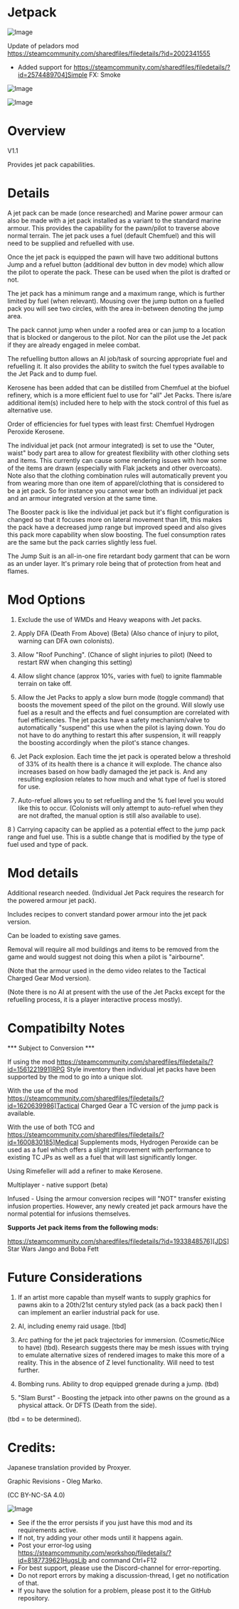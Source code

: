 # Jetpack

![Image](https://i.imgur.com/buuPQel.png)

Update of peladors mod
https://steamcommunity.com/sharedfiles/filedetails/?id=2002341555

- Added support for https://steamcommunity.com/sharedfiles/filedetails/?id=2574489704]Simple FX: Smoke

![Image](https://i.imgur.com/pufA0kM.png)

	
![Image](https://i.imgur.com/Z4GOv8H.png)


# Overview
 V1.1

Provides jet pack capabilities.

# Details


A jet pack can be made (once researched) and Marine power armour can also be made with a jet pack installed as a variant to the standard marine armour. This provides the capability for the pawn/pilot to traverse above normal terrain. The jet pack uses a fuel (default Chemfuel) and this will need to be supplied and refuelled with use.

Once the jet pack is equipped the pawn will have two additional buttons Jump and a refuel button (additional dev button in dev mode) which allow the pilot to operate the pack. These can be used when the pilot is drafted or not.

The jet pack has a minimum range and a maximum range, which is further limited by fuel (when relevant). Mousing over the jump button on a fuelled pack you will see two circles, with the area in-between denoting the jump area.

The pack cannot jump when under a roofed area or can jump to a location that is blocked or dangerous to the pilot. Nor can the pilot use the Jet pack if they are already engaged in melee combat.

The refuelling button allows an AI job/task of sourcing appropriate fuel and refuelling it. It also provides the ability to switch the fuel types available to the Jet Pack and to dump fuel.

Kerosene has been added that can be distilled from Chemfuel at the biofuel refinery, which is a more efficient fuel to use for "all" Jet Packs. There is/are additional item(s) included here to help with the stock control of this fuel as alternative use.

Order of efficiencies for fuel types with least first: Chemfuel   Hydrogen Peroxide  Kerosene.

The individual jet pack (not armour integrated) is set to use the "Outer, waist" body part area to allow for greatest flexibility with other clothing sets and items. This currently can cause some rendering issues with how some of the items are drawn (especially with Flak jackets and other overcoats). Note also that the clothing combination rules will automatically prevent you from wearing more than one item of apparel/clothing that is considered to be a jet pack. So for instance you cannot wear both an individual jet pack and an armour integrated version at the same time.

The Booster pack is like the individual jet pack but it's flight configuration is changed so that it focuses more on lateral movement than lift, this makes the pack have a decreased jump range but improved speed and also gives this pack more capability when slow boosting. The fuel consumption rates are the same but the pack carries slightly less fuel.

The Jump Suit is an all-in-one fire retardant body garment that can be worn as an under layer. It's primary role being that of protection from heat and flames.

# Mod Options


1) Exclude the use of WMDs and Heavy weapons with Jet packs.

2) Apply DFA (Death From Above) (Beta) (Also chance of injury to pilot, warning can DFA own colonists).

3) Allow "Roof Punching". (Chance of slight injuries to pilot) (Need to restart RW when changing this setting)

4) Allow slight chance (approx 10%, varies with fuel) to ignite flammable terrain on take off.

5) Allow the Jet Packs to apply a slow burn mode (toggle command) that boosts the movement speed of the pilot on the ground. Will slowly use fuel as a result and the effects and fuel consumption are correlated with fuel efficiencies. The jet packs have a safety mechanism/valve to automatically "suspend" this use when the pilot is laying down. You do not have to do anything to restart this after suspension, it will reapply the boosting accordingly when the pilot's stance changes.

6) Jet Pack explosion. Each time the jet pack is operated below a threshold of 33% of its health there is a chance it will explode. The chance also increases based on how badly damaged the jet pack is. And any resulting explosion relates to how much and what type of fuel is stored for use.

7) Auto-refuel allows you to set refuelling and the % fuel level you would like this to occur. (Colonists will only attempt to auto-refuel when they are not drafted, the manual option is still also available to use).

8 ) Carrying capacity can be applied as a potential effect to the jump pack range and fuel use. This is a subtle change that is modified by the type of fuel used and type of pack. 

# Mod details


Additional research needed. (Individual Jet Pack requires the research for the powered armour jet pack).

Includes recipes to convert standard power armour into the jet pack version.

Can be loaded to existing save games.

Removal will require all mod buildings and items to be removed from the game and would suggest not doing this when a pilot is "airbourne".

(Note that the armour used in the demo video relates to the Tactical Charged Gear Mod version).

(Note there is no AI at present with the use of the Jet Packs except for the refuelling process, it is a player interactive process mostly).

# Compatibilty Notes
 *** Subject to Conversion ***

If using the mod https://steamcommunity.com/sharedfiles/filedetails/?id=1561221991]RPG Style inventory then individual jet packs have been supported by the mod to go into a unique slot.

With the use of the mod https://steamcommunity.com/sharedfiles/filedetails/?id=1620639986]Tactical Charged Gear a TC version of the jump pack is available.

With the use of both TCG and https://steamcommunity.com/sharedfiles/filedetails/?id=1600830185]Medical Supplements mods, Hydrogen Peroxide can be used as a fuel which offers a slight improvement with performance to existing TC JPs as well as a fuel that will last significantly longer.

Using Rimefeller will add a refiner to make Kerosene.

Multiplayer - native support (beta)

Infused - Using the armour conversion recipes will "NOT" transfer existing infusion properties. However, any newly created jet pack armours have the normal potential for infusions themselves.

**Supports Jet pack items from the following mods:**

https://steamcommunity.com/sharedfiles/filedetails/?id=1933848576][JDS] Star Wars Jango and Boba Fett


# Future Considerations


1) If an artist more capable than myself wants to supply graphics for pawns akin to a 20th/21st century styled pack (as a back pack) then I can implement an earlier industrial pack for use.

2) AI, including enemy raid usage. [tbd]

3) Arc pathing for the jet pack trajectories for immersion. (Cosmetic/Nice to have) (tbd). Research suggests there may be mesh issues with trying to emulate alternative sizes of rendered images to make this more of a reality. This in the absence of Z level functionality. Will need to test further.

4) Bombing runs. Ability to drop equipped grenade during a jump. (tbd)

5) "Slam Burst" - Boosting the jetpack into other pawns on the ground as a physical attack. Or DFTS (Death from the side).


(tbd = to be determined).


# Credits:


Japanese translation provided by Proxyer.

Graphic Revisions - Oleg Marko.


(CC BY-NC-SA 4.0)


![Image](https://i.imgur.com/PwoNOj4.png)



-  See if the the error persists if you just have this mod and its requirements active.
-  If not, try adding your other mods until it happens again.
-  Post your error-log using https://steamcommunity.com/workshop/filedetails/?id=818773962]HugsLib and command Ctrl+F12
-  For best support, please use the Discord-channel for error-reporting.
-  Do not report errors by making a discussion-thread, I get no notification of that.
-  If you have the solution for a problem, please post it to the GitHub repository.


